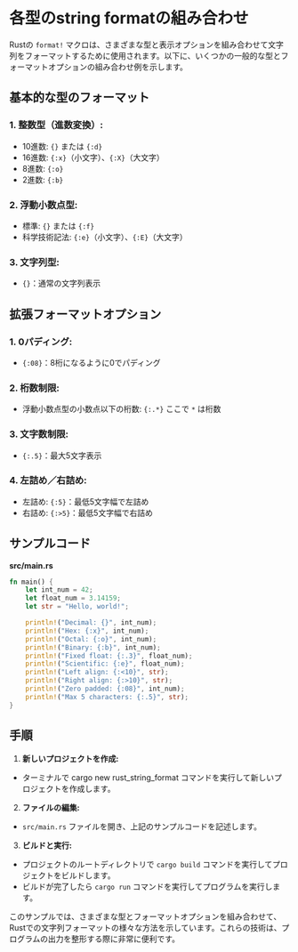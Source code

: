 # 各型のstring formatの組み合わせ

Rustの `format!` マクロは、さまざまな型と表示オプションを組み合わせて文字列をフォーマットするために使用されます。以下に、いくつかの一般的な型とフォーマットオプションの組み合わせ例を示します。

## 基本的な型のフォーマット
### 1. 整数型（進数変換）:
- 10進数: `{}` または `{:d}`
- 16進数: `{:x}`（小文字）、`{:X}`（大文字）
- 8進数: `{:o}`
- 2進数: `{:b}`

### 2. 浮動小数点型:
- 標準: `{}` または `{:f}`
- 科学技術記法: `{:e}`（小文字）、`{:E}`（大文字）

### 3. 文字列型:
- `{}`：通常の文字列表示


## 拡張フォーマットオプション
### 1. 0パディング:
- `{:08}`：8桁になるように0でパディング

### 2. 桁数制限:
- 浮動小数点型の小数点以下の桁数: `{:.*}` ここで `*` は桁数

### 3. 文字数制限:
- `{:.5}`：最大5文字表示

### 4. 左詰め／右詰め:
- 左詰め: `{:5}`：最低5文字幅で左詰め
- 右詰め: `{:>5}`：最低5文字幅で右詰め

## サンプルコード
**src/main.rs**
```rust
fn main() {
    let int_num = 42;
    let float_num = 3.14159;
    let str = "Hello, world!";

    println!("Decimal: {}", int_num);
    println!("Hex: {:x}", int_num);
    println!("Octal: {:o}", int_num);
    println!("Binary: {:b}", int_num);
    println!("Fixed float: {:.3}", float_num);
    println!("Scientific: {:e}", float_num);
    println!("Left align: {:<10}", str);
    println!("Right align: {:>10}", str);
    println!("Zero padded: {:08}", int_num);
    println!("Max 5 characters: {:.5}", str);
}
```

## 手順
1. **新しいプロジェクトを作成:**
- ターミナルで cargo new rust_string_format コマンドを実行して新しいプロジェクトを作成します。

2. **ファイルの編集:**
- `src/main.rs` ファイルを開き、上記のサンプルコードを記述します。

3. **ビルドと実行:**
- プロジェクトのルートディレクトリで `cargo build` コマンドを実行してプロジェクトをビルドします。
- ビルドが完了したら `cargo run` コマンドを実行してプログラムを実行します。

このサンプルでは、さまざまな型とフォーマットオプションを組み合わせて、Rustでの文字列フォーマットの様々な方法を示しています。これらの技術は、プログラムの出力を整形する際に非常に便利です。

